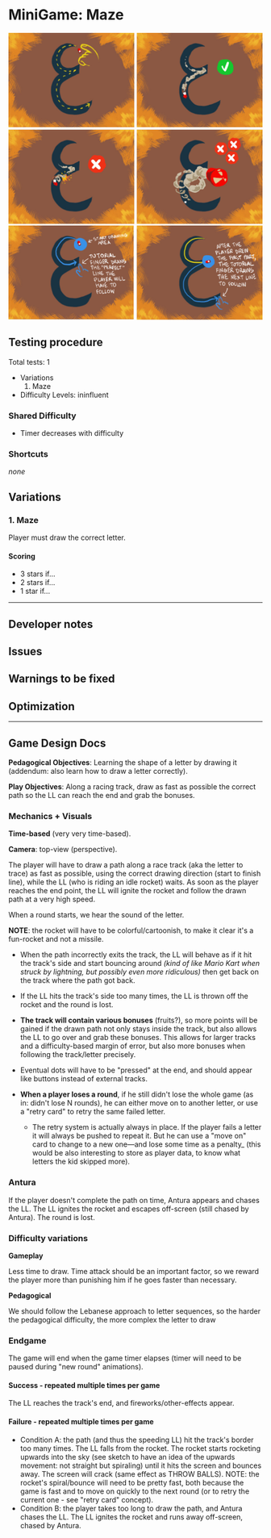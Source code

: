 # MiniGame: Maze

![](images/Maze.jpg)
![](images/MazeTutorial.jpg)

## Testing procedure
Total tests: 1
- Variations
	1. Maze
- Difficulty Levels: ininfluent

### Shared Difficulty
- Timer decreases with difficulty

### Shortcuts
_none_

## Variations

### 1. Maze
Player must draw the correct letter.

#### Scoring
- 3 stars if...
- 2 stars if...
- 1 star if...
---
## Developer notes

## Issues

## Warnings to be fixed

## Optimization

---

## Game Design Docs

**Pedagogical Objectives**: Learning the shape of a letter by drawing it (addendum: also learn how to draw a letter correctly).

**Play Objectives**: Along a racing track, draw as fast as possible the correct path so the LL can reach the end and grab the bonuses.

### Mechanics + Visuals

**Time-based** (very very time-based).

**Camera**: top-view (perspective).

The player will have to draw a path along a race track (aka the letter to trace) as fast as possible, using the correct drawing direction (start to finish line), while the LL (who is riding an idle rocket) waits. As soon as the player reaches the end point, the LL will ignite the rocket and follow the drawn path at a very high speed.

When a round starts, we hear the sound of the letter.

**NOTE**: the rocket will have to be colorful/cartoonish, to make it clear it's a fun-rocket and not a missile.

- When the path incorrectly exits the track, the LL will behave as if it hit the track's side and start bouncing around _(kind of like Mario Kart when struck by lightning, but possibly even more ridiculous)_ then get back on the track where the path got back.
- If the LL hits the track's side too many times, the LL is thrown off the rocket and the round is lost.
- **The track will contain various bonuses** (fruits?), so more points will be gained if the drawn path not only stays inside the track, but also allows the LL to go over and grab these bonuses. This allows for larger tracks and a difficulty-based margin of error, but also more bonuses when following the track/letter precisely.
- Eventual dots will have to be "pressed" at the end, and should appear like buttons instead of external tracks.
- **When a player loses a round**, if he still didn't lose the whole game (as in: didn't lose N rounds), he can either move on to another letter, or use a "retry card" to retry the same failed letter.

  - The retry system is actually always in place. If the player fails a letter it will always be pushed to repeat it. But he can use a "move on" card to change to a new one—and lose some time as a penalty_ (this would be also interesting to store as player data, to know what letters the kid skipped more).

### Antura

If the player doesn't complete the path on time, Antura appears and chases the LL. The LL ignites the rocket and escapes off-screen (still chased by Antura). The round is lost.

### Difficulty variations
**Gameplay**

Less time to draw.
Time attack should be an important factor, so we reward the player more than punishing him if he goes faster than necessary.

**Pedagogical**

We should follow the Lebanese approach to letter sequences, so the harder the pedagogical difficulty, the more complex the letter to draw

### Endgame

The game will end when the game timer elapses (timer will need to be paused during "new round" animations).

#### Success - repeated multiple times per game

The LL reaches the track's end, and fireworks/other-effects appear.

#### Failure - repeated multiple times per game

- Condition A: the path (and thus the speeding LL) hit the track's border too many times. The LL falls from the rocket. The rocket starts rocketing upwards into the sky (see sketch to have an idea of the upwards movement: not straight but spiraling) until it hits the screen and bounces away. The screen will crack (same effect as THROW BALLS).
NOTE: the rocket's spiral/bounce will need to be pretty fast, both because the game is fast and to move on quickly to the next round (or to retry the current one - see "retry card" concept).
- Condition B: the player takes too long to draw the path, and Antura chases the LL. The LL ignites the rocket and runs away off-screen, chased by Antura.

